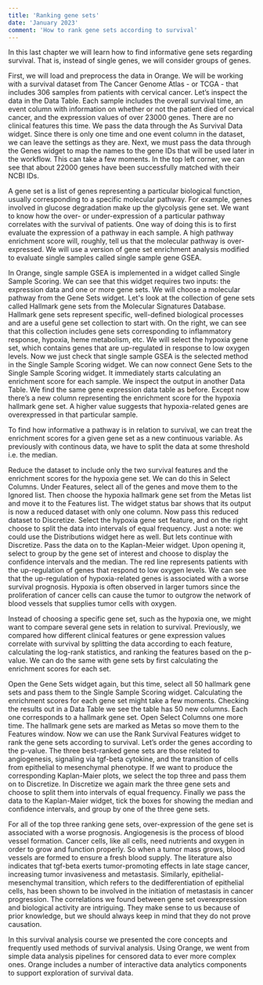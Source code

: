 ```yaml
---
title: 'Ranking gene sets'
date: 'January 2023'
comment: 'How to rank gene sets according to survival'
---
```


In this last chapter we will learn how to find informative gene sets regarding survival. That is, instead of single genes, we will consider groups of genes.

First, we will load and preprocess the data in Orange. We will be working with a survival dataset from The Cancer Genome Atlas - or TCGA - that includes 306 samples from patients with cervical cancer. Let’s inspect the data in the Data Table. Each sample includes the overall survival time, an event column with information on whether or not the patient died of cervical cancer, and the expression values of over 23000 genes. There are no clinical features this time. We pass the data through the As Survival Data widget. Since there is only one time and one event column in the dataset, we can leave the settings as they are. Next, we must pass the data through the Genes widget to map the names to the gene IDs that will be used later in the workflow. This can take a few moments. In the top left corner, we can see that about 22000 genes have been successfully matched with their NCBI IDs.  

A gene set is a list of genes representing a particular biological function, usually corresponding to a specific molecular pathway. For example, genes involved in glucose degradation make up the glycolysis gene set. We want to know how the over- or under-expression of a particular pathway correlates with the survival of patients. One way of doing this is to first evaluate the expression of a pathway in each sample. A high pathway enrichment score will, roughly, tell us that the molecular pathway is over-expressed. We will use a version of gene set enrichment analysis modified to evaluate single samples called single sample gene GSEA. 

In Orange, single sample GSEA is implemented in a widget called Single Sample Scoring. We can see that this widget requires two inputs: the expression data and one or more gene sets. We will choose a molecular pathway from the Gene Sets widget. Let's look at the collection of gene sets called Hallmark gene sets from the Molecular Signatures Database. Hallmark gene sets represent specific, well-defined biological processes and are a useful gene set collection to start with. On the right, we can see that this collection includes gene sets corresponding to inflammatory response, hypoxia, heme metabolism, etc. We will select the hypoxia gene set, which contains genes that are up-regulated in response to low oxygen levels. Now we just check that single sample GSEA is the selected method in the Single Sample Scoring widget. We can now connect Gene Sets to the Single Sample Scoring widget. It immediately starts calculating an enrichment score for each sample. We inspect the output in another Data Table. We find the same gene expression data table as before. Except now there’s a new column representing the enrichment score for the hypoxia hallmark gene set. A higher value suggests that hypoxia-related genes are overexpressed in that particular sample. 

To find how informative a pathway is in relation to survival, we can treat the enrichment scores for a given gene set as a new continuous variable. As previously with continous data, we have to split the data at some threshold i.e. the median.

Reduce the dataset to include only the two survival features and the enrichment scores for the hypoxia gene set. We can do this in Select Columns. Under Features, select all of the genes and move them to the Ignored list. Then choose the hypoxia hallmark gene set from the Metas list and move it to the Features list. The widget status bar shows that its output is now a reduced dataset with only one column. Now pass this reduced dataset to Discretize. Select the hypoxia gene set feature, and on the right choose to split the data into intervals of equal frequency. Just a note: we could use the Distributions widget here as well. But lets continue with Discretize. Pass the data on to the Kaplan-Meier widget. Upon opening it, select to group by the gene set of interest and choose to display the confidence intervals and the median. The red line represents patients with the up-regulation of genes that respond to low oxygen levels. We can see that the up-regulation of hypoxia-related genes is associated with a worse survival prognosis. Hypoxia is often observed in larger tumors since the proliferation of cancer cells can cause the tumor to outgrow the network of blood vessels that supplies tumor cells with oxygen.

Instead of choosing a specific gene set, such as the hypoxia one, we might want to compare several gene sets in relation to survival. Previously, we compared how different clinical features or gene expression values correlate with survival by splitting the data according to each feature, calculating the log-rank statistics, and ranking the features based on the p-value. We can do the same with gene sets by first calculating the enrichment scores for each set.

Open the Gene Sets widget again, but this time, select all 50 hallmark gene sets and pass them to the Single Sample Scoring widget. Calculating the enrichment scores for each gene set might take a few moments. Checking the results out in a Data Table we see the table has 50 new columns. Each one corresponds to a hallmark gene set. Open Select Columns one more time. The hallmark gene sets are marked as Metas so move them to the Features window. Now we can use the Rank Survival Features widget to rank the gene sets according to survival. Let’s order the genes according to the p-value. The three best-ranked gene sets are those related to angiogenesis, signaling via tgf-beta cytokine, and the transition of cells from epithelial to mesenchymal phenotype. If we want to produce the corresponding Kaplan-Maier plots, we select the top three and pass them on to Discretize. In Discretize we again mark the three gene sets and choose to split them into intervals of equal frequency. Finally we pass the data to the Kaplan-Maier widget, tick the boxes for showing the median and confidence intervals, and group by one of the three gene sets. 

For all of the top three ranking gene sets, over-expression of the gene set is associated with a worse prognosis. Angiogenesis is the process of blood vessel formation. Cancer cells, like all cells, need nutrients and oxygen in order to grow and function properly. So when a tumor mass grows, blood vessels are formed to ensure a fresh blood supply. The literature also indicates that tgf-beta exerts tumor-promoting effects in late stage cancer, increasing tumor invasiveness and metastasis. Similarly, epithelial-mesenchymal transition, which refers to the dedifferentiation of epithelial cells, has been shown to be involved in the initiation of metastasis in cancer progression. The correlations we found between gene set overexpression and biological activity are intriguing. They make sense to us because of prior knowledge, but we should always keep in mind that they do not prove causation. 

In this survival analysis course we presented the core concepts and frequently used methods of survival analysis. Using Orange, we went from simple data analysis pipelines for censored data to ever more complex ones. Orange includes a number of interactive data analytics components to support exploration of survival data. 